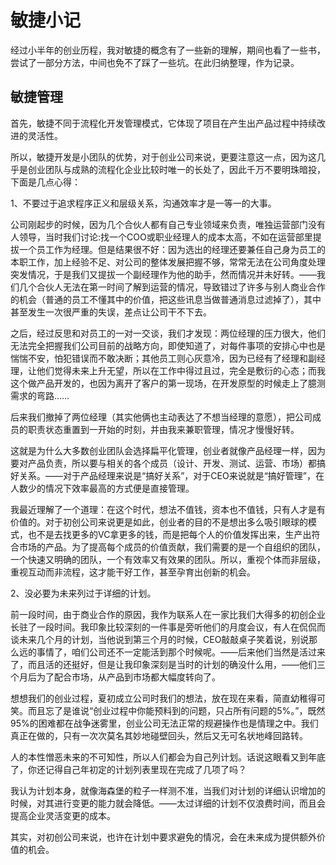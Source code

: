 # 敏捷小记

经过小半年的创业历程，我对敏捷的概念有了一些新的理解，期间也看了一些书，尝试了一部分方法，中间也免不了踩了一些坑。在此归纳整理，作为记录。

## 敏捷管理

首先，敏捷不同于流程化开发管理模式，它体现了项目在产生出产品过程中持续改进的灵活性。

所以，敏捷开发是小团队的优势，对于创业公司来说，更要注意这一点，因为这几乎是创业团队与成熟的流程化企业比较时唯一的长处了，因此千万不要明珠暗投，下面是几点心得：

1、不要过于追求程序正义和层级关系，沟通效率才是一等一的大事。

公司刚起步的时候，因为几个合伙人都有自己专业领域来负责，唯独运营部门没有人领导，当时我们讨论:找一个COO或职业经理人的成本太高，不如在运营部里提拔一个员工作为经理。但是结果很不好：因为选出的经理还要兼任自己身为员工的本职工作，加上经验不足、对公司的整体发展把握不够，常常无法在公司角度处理突发情况，于是我们又提拔一个副经理作为他的助手，然而情况并未好转。——我们几个合伙人无法在第一时间了解到运营的情况，导致错过了许多与别人商业合作的机会（普通的员工不懂其中的价值，把这些讯息当做普通消息过滤掉了），其中甚至发生一次很严重的失误，差点让公司干不下去。

之后，经过反思和对员工的一对一交谈，我们才发现：两位经理的压力很大，他们无法完全把握我们公司目前的战略方向，即使知道了，对每件事项的安排心中也是惴惴不安，怕犯错误而不敢决断；其他员工则心灰意冷，因为已经有了经理和副经理，让他们觉得未来上升无望，所以在工作中得过且过，完全是敷衍的心态；而我这个做产品开发的，也因为离开了客户的第一现场，在开发原型的时候走上了臆测需求的弯路……

后来我们撤掉了两位经理（其实他俩也主动表达了不想当经理的意愿），把公司成员的职责状态重置到一开始的时刻，并由我来兼职管理，情况才慢慢好转。

这就是为什么大多数创业团队会选择扁平化管理，创业者就像产品经理一样，因为要对产品负责，所以要与相关的各个成员（设计、开发、测试、运营、市场）都搞好关系。——对于产品经理来说是“搞好关系”，对于CEO来说就是“搞好管理”，在人数少的情况下效率最高的方式便是直接管理。

我最近理解了一个道理：在这个时代，想法不值钱，资本也不值钱，只有人才是有价值的。对于初创公司来说更是如此，创业者的目的不是想出多么吸引眼球的模式，也不是去找更多的VC拿更多的钱，而是把每个人的价值发挥出来，生产出符合市场的产品。为了提高每个成员的价值贡献，我们需要的是一个自组织的团队，一个快速又明确的团队，一个有效率又有效果的团队。所以，重视个体而非层级，重视互动而非流程，这才能干好工作，甚至孕育出创新的机会。

2、没必要为未来列过于详细的计划。

前一段时间，由于商业合作的原因，我作为联系人在一家比我们大得多的初创企业长驻了一段时间。我印象比较深刻的一件事是旁听他们的月度会议，有人在侃侃而谈未来几个月的计划，当他说到第三个月的时候，CEO敲敲桌子笑着说，别说那么远的事情了，咱们公司还不一定能活到那个时候呢。——后来他们当然是活过来了，而且活的还挺好，但是让我印象深刻是当时的计划的确没什么用，——他们三个月后为了配合市场，从产品到市场都大幅度转向了。

想想我们的创业过程，夏初成立公司时我们的想法，放在现在来看，简直幼稚得可笑。而且忘了是谁说“创业过程中你能预料到的问题，只占所有问题的5%。”，既然95%的困难都在战争迷雾里，创业公司无法正常的规避操作也是情理之中。我们真正在做的，只有一次次莫名其妙地碰壁回头，然后又无可名状地峰回路转。

人的本性憎恶未来的不可知性，所以人们都会为自己列计划。话说这眼看又到年底了，你还记得自己年初定的计划列表里现在完成了几项了吗？

我认为计划本身，就像海森堡的粒子一样测不准，当我们对计划的详细认识增加的时候，对其进行变更的能力就会降低。——太过详细的计划不仅浪费时间，而且会提高企业灵活变更的成本。

其实，对初创公司来说，也许在计划中要求避免的情况，会在未来成为提供额外价值的机会。